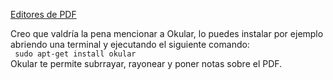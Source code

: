 [Editores de PDF](http://askubuntu.com/questions/16652/which-programs-can-i-use-to-edit-pdf-files)

Creo que valdría la pena mencionar a Okular, lo puedes instalar por ejemplo abriendo una terminal y ejecutando el siguiente comando:  
``` sudo apt-get install okular```  
Okular te permite subrrayar, rayonear y poner notas sobre el PDF.

